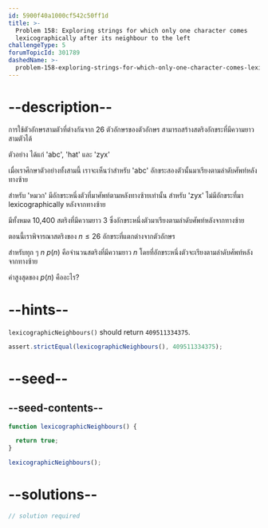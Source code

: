 ```yaml
---
id: 5900f40a1000cf542c50ff1d
title: >-
  Problem 158: Exploring strings for which only one character comes
  lexicographically after its neighbour to the left
challengeType: 5
forumTopicId: 301789
dashedName: >-
  problem-158-exploring-strings-for-which-only-one-character-comes-lexicographically-after-its-neighbour-to-the-left
---
```


# --description--

การใช้ตัวอักษรสามตัวที่ต่างกันจาก 26 ตัวอักษรของตัวอักษร สามารถสร้างสตริงอักขระที่มีความยาวสามตัวได้

ตัวอย่าง ได้แก่ 'abc', 'hat' และ 'zyx'

เมื่อเราศึกษาตัวอย่างทั้งสามนี้ เราจะเห็นว่าสำหรับ 'abc' อักขระสองตัวนั้นมาเรียงตามลำดับศัพท์หลังทางซ้าย

สำหรับ 'หมวก' มีอักขระหนึ่งตัวที่มาศัพท์ตามหลังทางซ้ายเท่านั้น สำหรับ 'zyx' ไม่มีอักขระที่มา lexicographically หลังจากทางซ้าย

มีทั้งหมด 10,400 สตริงที่มีความยาว 3 ซึ่งอักขระหนึ่งตัวมาเรียงตามลำดับศัพท์หลังจากทางซ้าย

ตอนนี้เราพิจารณาสตริงของ $n ≤ 26$ อักขระที่แตกต่างจากตัวอักษร

สำหรับทุก ๆ $n$ $p(n)$ คือจำนวนสตริงที่มีความยาว $n$ โดยที่อักขระหนึ่งตัวจะเรียงตามลำดับศัพท์หลังจากทางซ้าย

ค่าสูงสุดของ $p(n)$ คืออะไร?

# --hints--

`lexicographicNeighbours()` should return `409511334375`.

```js
assert.strictEqual(lexicographicNeighbours(), 409511334375);
```

# --seed--

## --seed-contents--

```js
function lexicographicNeighbours() {

  return true;
}

lexicographicNeighbours();
```

# --solutions--

```js
// solution required
```
